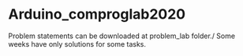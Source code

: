 # Arduino_comproglab2020
Problem statements can be downloaded at problem_lab folder./
Some weeks have only solutions for some tasks.
